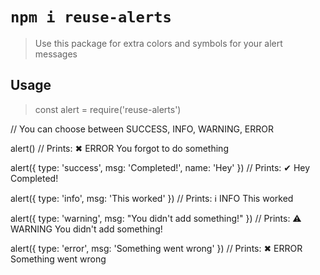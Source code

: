 # ` npm i reuse-alerts `

> Use this package for extra colors and symbols for your alert messages

## Usage

>const alert = require('reuse-alerts')

// You can choose between SUCCESS, INFO, WARNING, ERROR

alert()
// Prints: ✖  ERROR  You forgot to do something

alert({ type: 'success', msg: 'Completed!', name: 'Hey' })
// Prints:  ✔  Hey  Completed!

alert({ type: 'info', msg: 'This worked' })
// Prints:  ℹ  INFO  This worked

alert({ type: 'warning', msg: "You didn't add something!" })
// Prints:  ⚠  WARNING  You didn't add something!

alert({ type: 'error', msg: 'Something went wrong' })
// Prints:  ✖  ERROR  Something went wrong 

